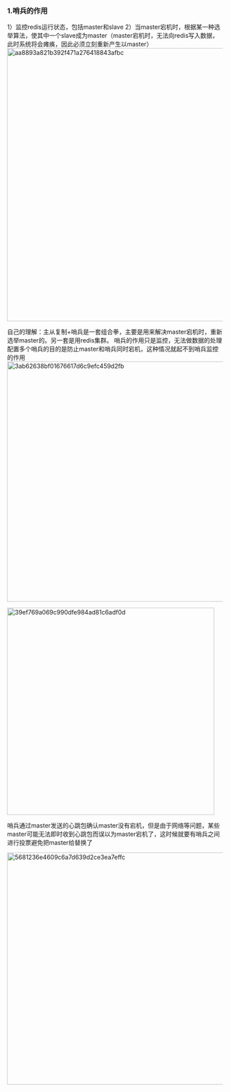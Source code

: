 ### 1.哨兵的作用
1）监控redis运行状态，包括master和slave
2）当master宕机时，根据某一种选举算法，使其中一个slave成为master（master宕机时，无法向redis写入数据，此时系统将会瘫痪，因此必须立刻重新产生以master）
<img width="638" alt="aa8893a821b392f471a276418843afbc" src="https://github.com/user-attachments/assets/9f5dfb4d-7e33-4b74-bc7e-bf5b659395b0" />

自己的理解：主从复制+哨兵是一套组合拳，主要是用来解决master宕机时，重新选举master的。另一套是用redis集群。
哨兵的作用只是监控，无法做数据的处理
配置多个哨兵的目的是防止master和哨兵同时宕机，这种情况就起不到哨兵监控的作用
<img width="561" alt="3ab62638bf01676617d6c9efc459d2fb" src="https://github.com/user-attachments/assets/75f50f20-97f1-493d-8545-795824fa771a" />

<img width="484" alt="39ef769a069c990dfe984ad81c6adf0d" src="https://github.com/user-attachments/assets/b0e678af-a913-4d9d-adb4-4c497b699cf1" />

哨兵通过master发送的心跳包确认master没有宕机，但是由于网络等问题，某些master可能无法即时收到心跳包而误以为master宕机了，这时候就要有哨兵之间进行投票避免把master给替换了

<img width="542" alt="5681236e4609c6a7d639d2ce3ea7effc" src="https://github.com/user-attachments/assets/1effb244-5a65-49cf-aa07-b4213c019aa4" />
